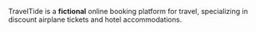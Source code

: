 TravelTide is a **fictional** online booking platform for travel, specializing in discount airplane tickets and hotel accommodations.
